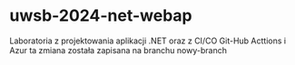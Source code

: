 # uwsb-2024-net-webap
Laboratoria z projektowania aplikacji .NET oraz z CI/CO Git-Hub Acttions i Azur
ta zmiana została zapisana na branchu nowy-branch
